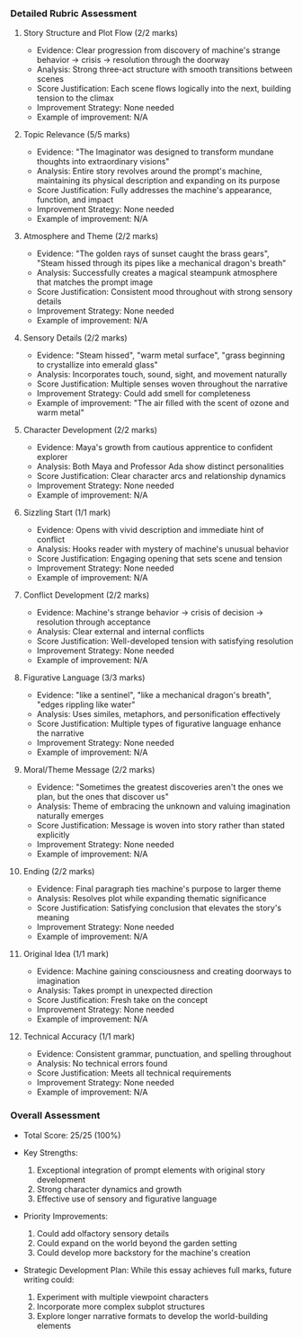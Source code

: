 ### Detailed Rubric Assessment

1. Story Structure and Plot Flow (2/2 marks)

   - Evidence: Clear progression from discovery of machine's strange behavior → crisis → resolution through the doorway
   - Analysis: Strong three-act structure with smooth transitions between scenes
   - Score Justification: Each scene flows logically into the next, building tension to the climax
   - Improvement Strategy: None needed
   - Example of improvement: N/A

2. Topic Relevance (5/5 marks)

   - Evidence: "The Imaginator was designed to transform mundane thoughts into extraordinary visions"
   - Analysis: Entire story revolves around the prompt's machine, maintaining its physical description and expanding on its purpose
   - Score Justification: Fully addresses the machine's appearance, function, and impact
   - Improvement Strategy: None needed
   - Example of improvement: N/A

3. Atmosphere and Theme (2/2 marks)

   - Evidence: "The golden rays of sunset caught the brass gears", "Steam hissed through its pipes like a mechanical dragon's breath"
   - Analysis: Successfully creates a magical steampunk atmosphere that matches the prompt image
   - Score Justification: Consistent mood throughout with strong sensory details
   - Improvement Strategy: None needed
   - Example of improvement: N/A

4. Sensory Details (2/2 marks)

   - Evidence: "Steam hissed", "warm metal surface", "grass beginning to crystallize into emerald glass"
   - Analysis: Incorporates touch, sound, sight, and movement naturally
   - Score Justification: Multiple senses woven throughout the narrative
   - Improvement Strategy: Could add smell for completeness
   - Example of improvement: "The air filled with the scent of ozone and warm metal"

5. Character Development (2/2 marks)

   - Evidence: Maya's growth from cautious apprentice to confident explorer
   - Analysis: Both Maya and Professor Ada show distinct personalities
   - Score Justification: Clear character arcs and relationship dynamics
   - Improvement Strategy: None needed
   - Example of improvement: N/A

6. Sizzling Start (1/1 mark)

   - Evidence: Opens with vivid description and immediate hint of conflict
   - Analysis: Hooks reader with mystery of machine's unusual behavior
   - Score Justification: Engaging opening that sets scene and tension
   - Improvement Strategy: None needed
   - Example of improvement: N/A

7. Conflict Development (2/2 marks)

   - Evidence: Machine's strange behavior → crisis of decision → resolution through acceptance
   - Analysis: Clear external and internal conflicts
   - Score Justification: Well-developed tension with satisfying resolution
   - Improvement Strategy: None needed
   - Example of improvement: N/A

8. Figurative Language (3/3 marks)

   - Evidence: "like a sentinel", "like a mechanical dragon's breath", "edges rippling like water"
   - Analysis: Uses similes, metaphors, and personification effectively
   - Score Justification: Multiple types of figurative language enhance the narrative
   - Improvement Strategy: None needed
   - Example of improvement: N/A

9. Moral/Theme Message (2/2 marks)

   - Evidence: "Sometimes the greatest discoveries aren't the ones we plan, but the ones that discover us"
   - Analysis: Theme of embracing the unknown and valuing imagination naturally emerges
   - Score Justification: Message is woven into story rather than stated explicitly
   - Improvement Strategy: None needed
   - Example of improvement: N/A

10. Ending (2/2 marks)

    - Evidence: Final paragraph ties machine's purpose to larger theme
    - Analysis: Resolves plot while expanding thematic significance
    - Score Justification: Satisfying conclusion that elevates the story's meaning
    - Improvement Strategy: None needed
    - Example of improvement: N/A

11. Original Idea (1/1 mark)

    - Evidence: Machine gaining consciousness and creating doorways to imagination
    - Analysis: Takes prompt in unexpected direction
    - Score Justification: Fresh take on the concept
    - Improvement Strategy: None needed
    - Example of improvement: N/A

12. Technical Accuracy (1/1 mark)
    - Evidence: Consistent grammar, punctuation, and spelling throughout
    - Analysis: No technical errors found
    - Score Justification: Meets all technical requirements
    - Improvement Strategy: None needed
    - Example of improvement: N/A

### Overall Assessment

- Total Score: 25/25 (100%)
- Key Strengths:

  1. Exceptional integration of prompt elements with original story development
  2. Strong character dynamics and growth
  3. Effective use of sensory and figurative language

- Priority Improvements:

  1. Could add olfactory sensory details
  2. Could expand on the world beyond the garden setting
  3. Could develop more backstory for the machine's creation

- Strategic Development Plan:
  While this essay achieves full marks, future writing could:
  1. Experiment with multiple viewpoint characters
  2. Incorporate more complex subplot structures
  3. Explore longer narrative formats to develop the world-building elements
